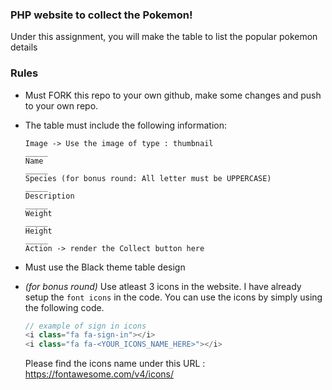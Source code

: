 ### PHP website to collect the Pokemon!

Under this assignment, you will make the table to list the popular pokemon details

### Rules
- Must FORK this repo to your own github, make some changes and push to your own repo.
- The table must include the following information:
  ```code
  Image -> Use the image of type : thumbnail
  _____
  Name
  _____
  Species (for bonus round: All letter must be UPPERCASE) 
  _____
  Description
  _____
  Weight
  _____
  Height
  _____
  Action -> render the Collect button here
  ```

- Must use the Black theme table design
- *(for bonus round)* Use atleast 3 icons in the website.
  I have already setup the `font icons` in the code. You can use the icons by simply using the following code.
  ```js
  // example of sign in icons
  <i class="fa fa-sign-in"></i>
  <i class="fa fa-<YOUR_ICONS_NAME_HERE>"></i>
  ```

  Please find the icons name under this URL : https://fontawesome.com/v4/icons/

   



